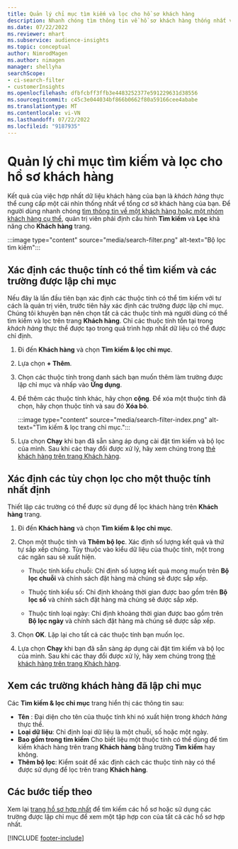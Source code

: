 ```yaml
---
title: Quản lý chỉ mục tìm kiếm và lọc cho hồ sơ khách hàng
description: Nhanh chóng tìm thông tin về hồ sơ khách hàng thống nhất và lọc các thuộc tính được chỉ định.
ms.date: 07/22/2022
ms.reviewer: mhart
ms.subservice: audience-insights
ms.topic: conceptual
author: NimrodMagen
ms.author: nimagen
manager: shellyha
searchScope:
- ci-search-filter
- customerInsights
ms.openlocfilehash: dfbfcbff3ffb3e4483252377e591229631d38556
ms.sourcegitcommit: c45c3e044034bf866b0662f80a59166cee4ababe
ms.translationtype: MT
ms.contentlocale: vi-VN
ms.lasthandoff: 07/22/2022
ms.locfileid: "9187935"
---
```

# <a name="manage-the-search--filter-index-for-customer-profiles"></a>Quản lý chỉ mục tìm kiếm và lọc cho hồ sơ khách hàng

Kết quả của việc hợp nhất dữ liệu khách hàng của bạn là *khách hàng* thực thể cung cấp một cái nhìn thống nhất về tổng cơ sở khách hàng của bạn. Để người dùng nhanh chóng [tìm thông tin về một khách hàng hoặc một nhóm khách hàng cụ thể](customer-profiles.md), quản trị viên phải định cấu hình **Tìm kiếm** và **Lọc** khả năng cho **Khách hàng** trang.

   :::image type="content" source="media/search-filter.png" alt-text="Bộ lọc tìm kiếm":::

## <a name="define-searchable-attributes-and-indexed-fields"></a>Xác định các thuộc tính có thể tìm kiếm và các trường được lập chỉ mục

Nếu đây là lần đầu tiên bạn xác định các thuộc tính có thể tìm kiếm với tư cách là quản trị viên, trước tiên hãy xác định các trường được lập chỉ mục. Chúng tôi khuyên bạn nên chọn tất cả các thuộc tính mà người dùng có thể tìm kiếm và lọc trên trang **Khách hàng**. Chỉ các thuộc tính tồn tại trong *khách hàng* thực thể được tạo trong quá trình hợp nhất dữ liệu có thể được chỉ định.

1. Đi đến **Khách hàng** và chọn **Tìm kiếm & lọc chỉ mục**.

1. Lựa chọn **+ Thêm**.

1. Chọn các thuộc tính trong danh sách bạn muốn thêm làm trường được lập chỉ mục và nhấp vào **Ứng dụng**.

1. Để thêm các thuộc tính khác, hãy chọn **cộng**. Để xóa một thuộc tính đã chọn, hãy chọn thuộc tính và sau đó **Xóa bỏ**.

   :::image type="content" source="media/search-filter-index.png" alt-text="Tìm kiếm & lọc trang chỉ mục.":::

1. Lựa chọn **Chạy** khi bạn đã sẵn sàng áp dụng cài đặt tìm kiếm và bộ lọc của mình. Sau khi các thay đổi được xử lý, hãy xem chúng trong [thẻ khách hàng trên trang Khách hàng](customer-profiles.md).

## <a name="define-filtering-options-for-a-given-attribute"></a>Xác định các tùy chọn lọc cho một thuộc tính nhất định

Thiết lập các trường có thể được sử dụng để lọc khách hàng trên **Khách hàng** trang.

1. Đi đến **Khách hàng** và chọn **Tìm kiếm & lọc chỉ mục**.

1. Chọn một thuộc tính và **Thêm bộ lọc**. Xác định số lượng kết quả và thứ tự sắp xếp chúng. Tùy thuộc vào kiểu dữ liệu của thuộc tính, một trong các ngăn sau sẽ xuất hiện.

   - Thuộc tính kiểu chuỗi: Chỉ định số lượng kết quả mong muốn trên **Bộ lọc chuỗi** và chính sách đặt hàng mà chúng sẽ được sắp xếp.

   - Thuộc tính kiểu số: Chỉ định khoảng thời gian được bao gồm trên **Bộ lọc số** và chính sách đặt hàng mà chúng sẽ được sắp xếp.

   - Thuộc tính loại ngày: Chỉ định khoảng thời gian được bao gồm trên **Bộ lọc ngày** và chính sách đặt hàng mà chúng sẽ được sắp xếp.

1. Chọn **OK**. Lặp lại cho tất cả các thuộc tính bạn muốn lọc.

1. Lựa chọn **Chạy** khi bạn đã sẵn sàng áp dụng cài đặt tìm kiếm và bộ lọc của mình. Sau khi các thay đổi được xử lý, hãy xem chúng trong [thẻ khách hàng trên trang Khách hàng](customer-profiles.md).

## <a name="view-indexed-customer-fields"></a>Xem các trường khách hàng đã lập chỉ mục

Các **Tìm kiếm & lọc chỉ mục** trang hiển thị các thông tin sau:

- **Tên** : Đại diện cho tên của thuộc tính khi nó xuất hiện trong *khách hàng* thực thể.
- **Loại dữ liệu**: Chỉ định loại dữ liệu là một chuỗi, số hoặc một ngày.
- **Bao gồm trong tìm kiếm** Cho biết liệu một thuộc tính có thể dùng để tìm kiếm khách hàng trên trang **Khách hàng** bằng trường **Tìm kiếm** hay không.
- **Thêm bộ lọc**: Kiểm soát để xác định cách các thuộc tính này có thể được sử dụng để lọc trên trang **Khách hàng**.

## <a name="next-steps"></a>Các bước tiếp theo

Xem lại [trang hồ sơ hợp nhất](customer-profiles.md) để tìm kiếm các hồ sơ hoặc sử dụng các trường được lập chỉ mục để xem một tập hợp con của tất cả các hồ sơ hợp nhất.

[!INCLUDE [footer-include](includes/footer-banner.md)]
